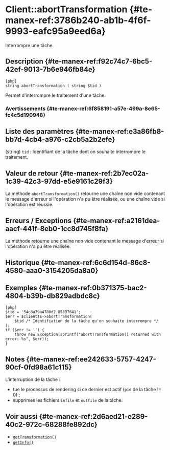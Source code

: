 # Client::abortTransformation {#te-manex-ref:3786b240-ab1b-4f6f-9993-eafc95a9eed6a}

<div class="short-description">
Interrompre une tâche.
</div>

## Description {#te-manex-ref:f92c74c7-6bc5-42ef-9013-7b6e946fb84e}

    [php]
    string abortTransformation ( string $tid )

Permet d'interrompre le traitement d'une tâche.

### Avertissements {#te-manex-ref:6f858191-a57e-499a-8e65-fc4c5d190948}

## Liste des paramètres {#te-manex-ref:e3a86fb8-bb7d-4cb4-a976-c2cb5a2b2efe}

(string) `tid`
:   Identifiant de la tâche dont on souhaite interrompre le traitement.

## Valeur de retour {#te-manex-ref:2b7ec02a-1c39-42c3-97dd-e5e9161c29f3}

La méthode `abortTransformation()` retourne une chaîne non vide contenant le
message d'erreur si l'opération n'a pu être réalisée, ou une chaîne vide si
l'opération est réussie.

## Erreurs / Exceptions {#te-manex-ref:a2161dea-aacf-441f-8eb0-1cc8d745f8fa}

La méthode retourne une chaîne non vide contenant le message d'erreur si
l'opération n'a pu être réalisée.

## Historique {#te-manex-ref:6c6d154d-86c8-4580-aaa0-3154205da8a0}

## Exemples {#te-manex-ref:0b371375-bac2-4804-b39b-db829adbdc8c}

    [php]
    $tid = '54c8a79a4780d2.85897641';
    $err = $clientTE->abortTransformation(
        $tid /* Identifiation de la tâche qu'on souhaite interrompre */
    );
    if ($err != '') {
        throw new Exception(sprintf("abortTransformation() returned with error: %s", $err));
    }

## Notes {#te-manex-ref:ee242633-5757-4247-90cf-0fd98a61c115}

L'interruption de la tâche :

* tue le processus de rendering si ce dernier est actif (`pid` de la tâche !=
  0) ;
* supprimes les fichiers `infile` et `outfile` de la tâche.

## Voir aussi {#te-manex-ref:2d6aed21-e289-40c2-972c-68288fe892dc}

- [`getTransformation()`][Client::getTransformation]
- [`getInfo()`][Client::getInfo]

<!-- links -->
[Client::getTransformation]: #te-manex-ref:53d82303-761a-4160-8477-2a6bbbfef2c9
[Client::getInfo]: #te-manex-ref:b46f0d87-2f97-4455-8e63-5defa94d8857
